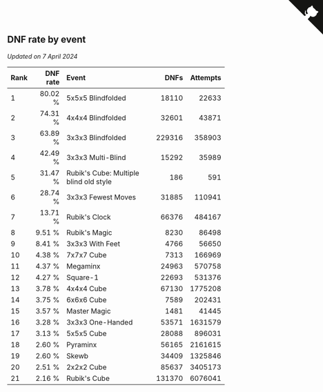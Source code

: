 ## DNF rate by event

*Updated on  7 April 2024*

| Rank | DNF rate | Event | DNFs | Attempts |
| :--- | ---: | :--- | ---: | ---: |
| 1 | 80.02 % | 5x5x5 Blindfolded | 18110 | 22633 |
| 2 | 74.31 % | 4x4x4 Blindfolded | 32601 | 43871 |
| 3 | 63.89 % | 3x3x3 Blindfolded | 229316 | 358903 |
| 4 | 42.49 % | 3x3x3 Multi-Blind | 15292 | 35989 |
| 5 | 31.47 % | Rubik's Cube: Multiple blind old style | 186 | 591 |
| 6 | 28.74 % | 3x3x3 Fewest Moves | 31885 | 110941 |
| 7 | 13.71 % | Rubik's Clock | 66376 | 484167 |
| 8 | 9.51 % | Rubik's Magic | 8230 | 86498 |
| 9 | 8.41 % | 3x3x3 With Feet | 4766 | 56650 |
| 10 | 4.38 % | 7x7x7 Cube | 7313 | 166969 |
| 11 | 4.37 % | Megaminx | 24963 | 570758 |
| 12 | 4.27 % | Square-1 | 22693 | 531376 |
| 13 | 3.78 % | 4x4x4 Cube | 67130 | 1775208 |
| 14 | 3.75 % | 6x6x6 Cube | 7589 | 202431 |
| 15 | 3.57 % | Master Magic | 1481 | 41445 |
| 16 | 3.28 % | 3x3x3 One-Handed | 53571 | 1631579 |
| 17 | 3.13 % | 5x5x5 Cube | 28088 | 896031 |
| 18 | 2.60 % | Pyraminx | 56165 | 2161615 |
| 19 | 2.60 % | Skewb | 34409 | 1325846 |
| 20 | 2.51 % | 2x2x2 Cube | 85637 | 3405173 |
| 21 | 2.16 % | Rubik's Cube | 131370 | 6076041 |


<a href="https://github.com/JustinTimeCuber/wca_statistics" class="github-corner" aria-label="View source on Github"><svg width="80" height="80" viewBox="0 0 250 250" style="fill:#151513; color:#fff; position: absolute; top: 0; border: 0; right: 0;" aria-hidden="true"><path d="M0,0 L115,115 L130,115 L142,142 L250,250 L250,0 Z"></path><path d="M128.3,109.0 C113.8,99.7 119.0,89.6 119.0,89.6 C122.0,82.7 120.5,78.6 120.5,78.6 C119.2,72.0 123.4,76.3 123.4,76.3 C127.3,80.9 125.5,87.3 125.5,87.3 C122.9,97.6 130.6,101.9 134.4,103.2" fill="currentColor" style="transform-origin: 130px 106px;" class="octo-arm"></path><path d="M115.0,115.0 C114.9,115.1 118.7,116.5 119.8,115.4 L133.7,101.6 C136.9,99.2 139.9,98.4 142.2,98.6 C133.8,88.0 127.5,74.4 143.8,58.0 C148.5,53.4 154.0,51.2 159.7,51.0 C160.3,49.4 163.2,43.6 171.4,40.1 C171.4,40.1 176.1,42.5 178.8,56.2 C183.1,58.6 187.2,61.8 190.9,65.4 C194.5,69.0 197.7,73.2 200.1,77.6 C213.8,80.2 216.3,84.9 216.3,84.9 C212.7,93.1 206.9,96.0 205.4,96.6 C205.1,102.4 203.0,107.8 198.3,112.5 C181.9,128.9 168.3,122.5 157.7,114.1 C157.9,116.9 156.7,120.9 152.7,124.9 L141.0,136.5 C139.8,137.7 141.6,141.9 141.8,141.8 Z" fill="currentColor" class="octo-body"></path></svg></a><style>.github-corner:hover .octo-arm{animation:octocat-wave 560ms ease-in-out}@keyframes octocat-wave{0%,100%{transform:rotate(0)}20%,60%{transform:rotate(-25deg)}40%,80%{transform:rotate(10deg)}}@media (max-width:500px){.github-corner:hover .octo-arm{animation:none}.github-corner .octo-arm{animation:octocat-wave 560ms ease-in-out}}</style>
